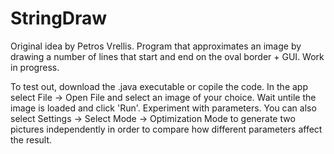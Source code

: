 # StringDraw
Original idea by Petros Vrellis.
Program that approximates an image by drawing a number of lines that start and end on the oval border + GUI.
Work in progress.

To test out, download the .java executable or copile the code. In the app select File -> Open File and select an image of your choice. Wait untile the image is loaded and click 'Run'. Experiment with parameters. 
You can also select Settings -> Select Mode -> Optimization Mode to generate two pictures independently in order to compare how different parameters affect the result.
